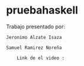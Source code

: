 # pruebahaskell
Trabajo presentado por:

	Jeronimo Alzate Isaza
 
	Samuel Ramirez Noreña
 
		Link de el video :
